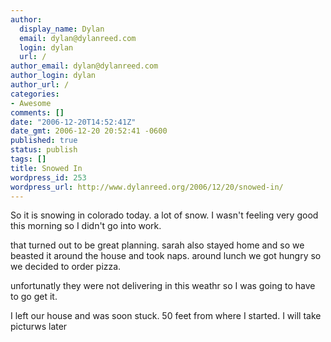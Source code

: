 ```yaml
---
author:
  display_name: Dylan
  email: dylan@dylanreed.com
  login: dylan
  url: /
author_email: dylan@dylanreed.com
author_login: dylan
author_url: /
categories:
- Awesome
comments: []
date: "2006-12-20T14:52:41Z"
date_gmt: 2006-12-20 20:52:41 -0600
published: true
status: publish
tags: []
title: Snowed In
wordpress_id: 253
wordpress_url: http://www.dylanreed.org/2006/12/20/snowed-in/
---
```


So it is snowing in colorado today. a lot of snow. I wasn't feeling very good this morning so I didn't go into work.

that turned out to be great planning. sarah also stayed home and so we beasted it around the house and took naps. around lunch we got hungry so we decided to order pizza.

unfortunatly they were not delivering in this weathr so I was going to have to go get it.

I left our house and was soon stuck. 50 feet from where I started. I will take picturws later
